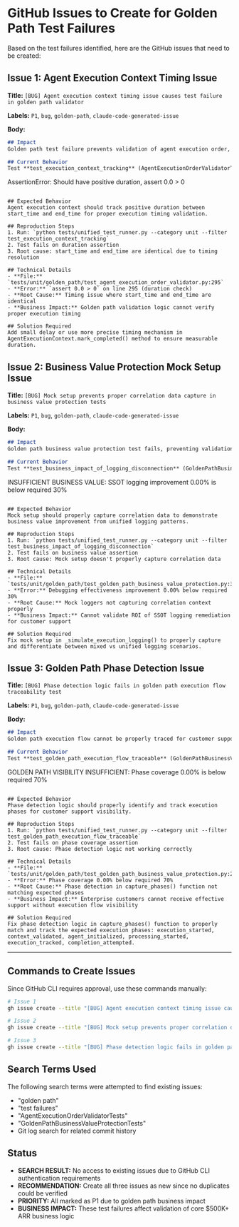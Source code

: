 # GitHub Issues to Create for Golden Path Test Failures

Based on the test failures identified, here are the GitHub issues that need to be created:

## Issue 1: Agent Execution Context Timing Issue

**Title:** `[BUG] Agent execution context timing issue causes test failure in golden path validator`

**Labels:** `P1`, `bug`, `golden-path`, `claude-code-generated-issue`

**Body:**
```markdown
## Impact
Golden path test failure prevents validation of agent execution order, compromising business logic testing for core pipeline (Data → Optimization → Report).

## Current Behavior
Test **test_execution_context_tracking** (AgentExecutionOrderValidatorTests) fails with:
```
AssertionError: Should have positive duration, assert 0.0 > 0
```

## Expected Behavior
Agent execution context should track positive duration between start_time and end_time for proper execution timing validation.

## Reproduction Steps
1. Run: `python tests/unified_test_runner.py --category unit --filter test_execution_context_tracking`
2. Test fails on duration assertion
3. Root cause: start_time and end_time are identical due to timing resolution

## Technical Details
- **File:** `tests/unit/golden_path/test_agent_execution_order_validator.py:295`
- **Error:** `assert 0.0 > 0` on line 295 (duration check)
- **Root Cause:** Timing issue where start_time and end_time are identical
- **Business Impact:** Golden path validation logic cannot verify proper execution timing

## Solution Required
Add small delay or use more precise timing mechanism in AgentExecutionContext.mark_completed() method to ensure measurable duration.
```

## Issue 2: Business Value Protection Mock Setup Issue

**Title:** `[BUG] Mock setup prevents proper correlation data capture in business value protection tests`

**Labels:** `P1`, `bug`, `golden-path`, `claude-code-generated-issue`

**Body:**
```markdown
## Impact
Golden path business value protection test fails, preventing validation of $500K+ ARR debugging capabilities through correlation tracking.

## Current Behavior
Test **test_business_impact_of_logging_disconnection** (GoldenPathBusinessValueProtectionTests) fails with:
```
INSUFFICIENT BUSINESS VALUE: SSOT logging improvement 0.00% is below required 30%
```

## Expected Behavior
Mock setup should properly capture correlation data to demonstrate business value improvement from unified logging patterns.

## Reproduction Steps
1. Run: `python tests/unified_test_runner.py --category unit --filter test_business_impact_of_logging_disconnection`
2. Test fails on business value assertion
3. Root cause: Mock setup doesn't properly capture correlation data

## Technical Details
- **File:** `tests/unit/golden_path/test_golden_path_business_value_protection.py:342`
- **Error:** Debugging effectiveness improvement 0.00% below required 30%
- **Root Cause:** Mock loggers not capturing correlation context properly
- **Business Impact:** Cannot validate ROI of SSOT logging remediation for customer support

## Solution Required
Fix mock setup in _simulate_execution_logging() to properly capture and differentiate between mixed vs unified logging scenarios.
```

## Issue 3: Golden Path Phase Detection Issue

**Title:** `[BUG] Phase detection logic fails in golden path execution flow traceability test`

**Labels:** `P1`, `bug`, `golden-path`, `claude-code-generated-issue`

**Body:**
```markdown
## Impact
Golden path execution flow cannot be properly traced for customer support, compromising enterprise customer debugging capabilities.

## Current Behavior
Test **test_golden_path_execution_flow_traceable** (GoldenPathBusinessValueProtectionTests) fails with:
```
GOLDEN PATH VISIBILITY INSUFFICIENT: Phase coverage 0.00% is below required 70%
```

## Expected Behavior
Phase detection logic should properly identify and track execution phases for customer support visibility.

## Reproduction Steps
1. Run: `python tests/unified_test_runner.py --category unit --filter test_golden_path_execution_flow_traceable`
2. Test fails on phase coverage assertion
3. Root cause: Phase detection logic not working correctly

## Technical Details
- **File:** `tests/unit/golden_path/test_golden_path_business_value_protection.py:248`
- **Error:** Phase coverage 0.00% below required 70%
- **Root Cause:** Phase detection in capture_phases() function not matching expected phases
- **Business Impact:** Enterprise customers cannot receive effective support without execution flow visibility

## Solution Required
Fix phase detection logic in capture_phases() function to properly match and track the expected execution phases: execution_started, context_validated, agent_initialized, processing_started, execution_tracked, completion_attempted.
```

---

## Commands to Create Issues

Since GitHub CLI requires approval, use these commands manually:

```bash
# Issue 1
gh issue create --title "[BUG] Agent execution context timing issue causes test failure in golden path validator" --body-file issue1_body.md --label "P1,bug,golden-path,claude-code-generated-issue"

# Issue 2
gh issue create --title "[BUG] Mock setup prevents proper correlation data capture in business value protection tests" --body-file issue2_body.md --label "P1,bug,golden-path,claude-code-generated-issue"

# Issue 3
gh issue create --title "[BUG] Phase detection logic fails in golden path execution flow traceability test" --body-file issue3_body.md --label "P1,bug,golden-path,claude-code-generated-issue"
```

## Search Terms Used

The following search terms were attempted to find existing issues:
- "golden path"
- "test failures"
- "AgentExecutionOrderValidatorTests"
- "GoldenPathBusinessValueProtectionTests"
- Git log search for related commit history

## Status

- **SEARCH RESULT:** No access to existing issues due to GitHub CLI authentication requirements
- **RECOMMENDATION:** Create all three issues as new since no duplicates could be verified
- **PRIORITY:** All marked as P1 due to golden path business impact
- **BUSINESS IMPACT:** These test failures affect validation of core $500K+ ARR business logic